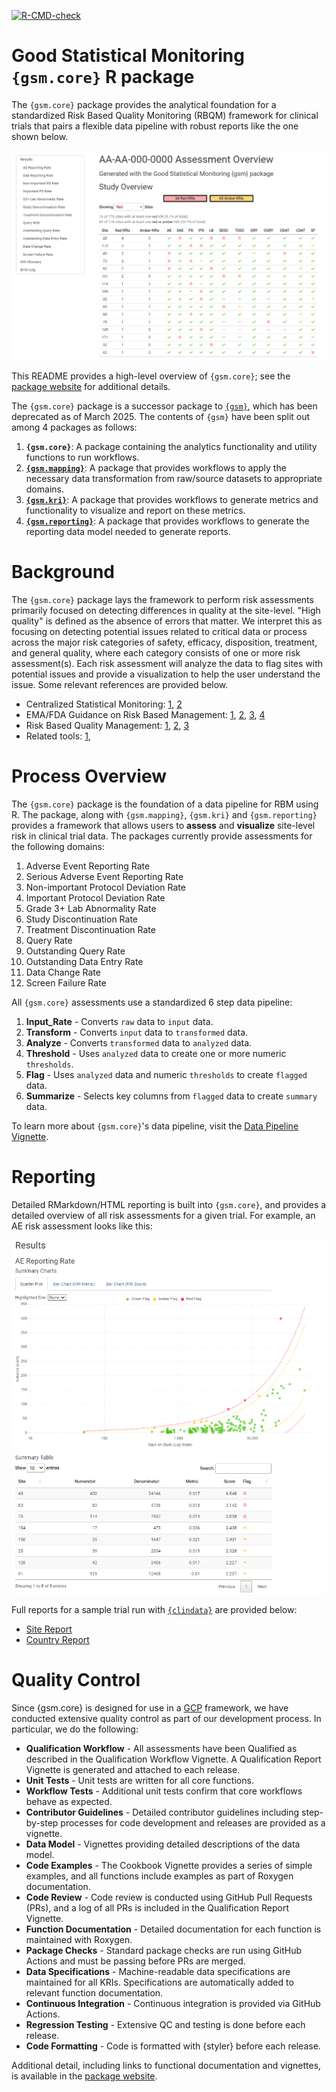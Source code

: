 <!-- badges: start -->

[![R-CMD-check](https://github.com/Gilead-BioStats/gsm.core/workflows/R-CMD-check-main/badge.svg)](https://github.com/Gilead-BioStats/gsm.core/actions) 

<!-- badges: end -->

# Good Statistical Monitoring `{gsm.core}` R package

The `{gsm.core}` package provides the analytical foundation for a standardized Risk Based Quality Monitoring (RBQM) framework for clinical trials that pairs a flexible data pipeline with robust reports like the one shown below.  

<center> 
 
![](man/figures/gsm_report_screenshot_1.png)

</center>

This README provides a high-level overview of `{gsm.core}`; see the [package website](https://gilead-biostats.github.io/gsm.core/) for additional details.

The `{gsm.core}` package is a successor package to [`{gsm}`](https://github.com/Gilead-BioStats/gsm), which has been deprecated as of March 2025.
The contents of `{gsm}` have been split out among 4 packages as follows:

1. **`{gsm.core}`**: A package containing the analytics functionality and utility functions to run workflows.
2. [**`{gsm.mapping}`**](https://github.com/Gilead-BioStats/gsm.mapping): A package that provides workflows to apply the necessary data transformation from raw/source datasets to appropriate domains.
3. [**`{gsm.kri}`**](https://github.com/Gilead-BioStats/gsm.kri): A package that provides workflows
    to generate metrics and functionality to visualize and report on these metrics.
4. [**`{gsm.reporting}`**](https://github.com/Gilead-BioStats/gsm.reporting): A package that provides workflows
    to generate the reporting data model needed to generate reports.

# Background 

The `{gsm.core}` package lays the framework to perform risk assessments primarily focused on detecting differences in quality at the site-level. "High quality" is defined as the absence of errors that matter. We interpret this as focusing on detecting potential issues related to critical data or process across the major risk categories of safety, efficacy, disposition, treatment, and general quality, where each category consists of one or more risk assessment(s). Each risk assessment will analyze the data to flag sites with potential issues and provide a visualization to help the user understand the issue. Some relevant references are provided below. 

- Centralized Statistical Monitoring: [1](https://www.ncbi.nlm.nih.gov/pmc/articles/PMC7308734/), [2](https://pubmed.ncbi.nlm.nih.gov/38796099/)
- EMA/FDA Guidance on Risk Based Management: [1](https://www.fda.gov/media/121479/download), [2](https://www.fda.gov/media/116754/download), [3](https://www.fda.gov/media/157718/download), [4](https://www.ema.europa.eu/en/documents/scientific-guideline/reflection-paper-risk-based-quality-management-clinical-trials_en.pdf)
- Risk Based Quality Management: [1](https://www.lexjansen.com/phuse-us/2024/ar/PAP_AR04.pdf), [2](http://www.transceleratebiopharmainc.com/wp-content/uploads/2017/09/Risk-Based-Quality-Managment.pdf), [3](https://pubmed.ncbi.nlm.nih.gov/38722529/)
- Related tools: [1](https://cluepoints.com/), 

# Process Overview

The `{gsm.core}` package is the foundation of a data pipeline for RBM using R. The package, along with `{gsm.mapping}`, `{gsm.kri}` and `{gsm.reporting}` provides a framework that allows users to **assess** and **visualize** site-level risk in clinical trial data. The packages currently provide assessments for the following domains:

1.  Adverse Event Reporting Rate
2.  Serious Adverse Event Reporting Rate
3.  Non-important Protocol Deviation Rate
4.  Important Protocol Deviation Rate
5.  Grade 3+ Lab Abnormality Rate
6.  Study Discontinuation Rate
7.  Treatment Discontinuation Rate
8.  Query Rate
9.  Outstanding Query Rate
10. Outstanding Data Entry Rate
11. Data Change Rate
12. Screen Failure Rate

All `{gsm.core}` assessments use a standardized 6 step data pipeline: 

1.  **Input_Rate** - Converts `raw` data to `input` data.
2.  **Transform** - Converts `input` data to `transformed` data.
3.  **Analyze** - Converts `transformed` data to `analyzed` data.
4.  **Threshold** - Uses `analyzed` data to create one or more numeric `thresholds`.
5.  **Flag** - Uses `analyzed` data and numeric `thresholds` to create `flagged` data.
6.  **Summarize** - Selects key columns from `flagged` data to create `summary` data.

To learn more about `{gsm.core}`'s data pipeline, visit the [Data Pipeline Vignette](https://gilead-biostats.github.io/gsm.core/articles/DataModel.html).

# Reporting

Detailed RMarkdown/HTML reporting is built into `{gsm.core}`, and provides a detailed overview of all risk assessments for a given trial. For example, an AE risk assessment looks like this: 

<center>
 
![](man/figures/gsm_report_screenshot_2.png)

</center>

Full reports for a sample trial run with [`{clindata}`](https://github.com/Gilead-BioStats/clindata) are provided below:

- [Site Report](https://gilead-biostats.github.io/gsm.core/report_kri_site.html)
- [Country Report](https://gilead-biostats.github.io/gsm.core/report_kri_country.html)



# Quality Control

Since {gsm.core} is designed for use in a [GCP](https://en.wikipedia.org/wiki/Good_clinical_practice) framework, we have conducted extensive quality control as part of our development process. In particular, we do the following:  

- **Qualification Workflow** - All assessments have been Qualified as described in the Qualification Workflow Vignette. A Qualification Report Vignette is generated and attached to each release. 
- **Unit Tests** - Unit tests are written for all core functions.
- **Workflow Tests** - Additional unit tests confirm that core workflows behave as expected.
- **Contributor Guidelines** - Detailed contributor guidelines including step-by-step processes for code development and releases are provided as a vignette.
- **Data Model** - Vignettes providing detailed descriptions of the data model.
- **Code Examples** - The Cookbook Vignette provides a series of simple examples, and all functions include examples as part of Roxygen documentation. 
- **Code Review** - Code review is conducted using GitHub Pull Requests (PRs), and a log of all PRs is included in the Qualification Report Vignette.
- **Function Documentation** - Detailed documentation for each function is maintained with Roxygen.
- **Package Checks** - Standard package checks are run using GitHub Actions and must be passing before PRs are merged.
- **Data Specifications** - Machine-readable data specifications are maintained for all KRIs. Specifications are automatically added to relevant function documentation.
- **Continuous Integration** - Continuous integration is provided via GitHub Actions. 
- **Regression Testing** - Extensive QC and testing is done before each release. 
- **Code Formatting** - Code is formatted with {styler} before each release. 
 
Additional detail, including links to functional documentation and vignettes, is available in the [package website](https://gilead-biostats.github.io/gsm.core/).
